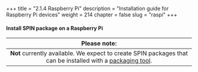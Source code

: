 +++
title = "2.1.4 Raspberry Pi"
description = "Installation guide for Raspberry Pi devices"
weight = 214
chapter = false
slug = "raspi"
+++

#### Install SPIN package on a Raspberry Pi

| <i class="fa fa-exclamation-triangle"></i> Please note: |
| :-----: |
| **Not** currently available. We expect to create SPIN packages that can be installed with a [packaging tool](https://www.raspberrypi.org/documentation/linux/software/apt.md).

